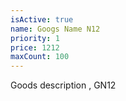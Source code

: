 ```yaml
---
isActive: true
name: Googs Name N12
priority: 1
price: 1212
maxCount: 100
---
```


Goods description , GN12